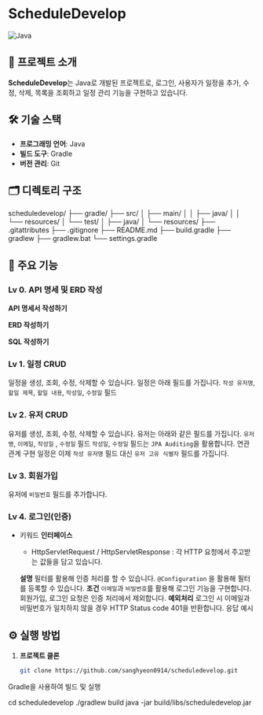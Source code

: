 # ScheduleDevelop

![Java](https://img.shields.io/badge/Java-100%25-blue)

## 📌 프로젝트 소개
**ScheduleDevelop**는 Java로 개발된 프로젝트로, 로그인, 사용자가 일정을 추가, 수정, 삭제, 목록을 조회하고 일정 관리 기능을 구현하고 있습니다.

## 🛠 기술 스택
- **프로그래밍 언어**: Java
- **빌드 도구**: Gradle
- **버전 관리**: Git

## 🗂 디렉토리 구조
scheduledevelop/ ├── gradle/ ├── src/ │ ├── main/ │ │ ├── java/ │ │ └── resources/ │ └── test/ │ ├── java/ │ └── resources/ ├── .gitattributes ├── .gitignore ├── README.md ├── build.gradle ├── gradlew ├── gradlew.bat └── settings.gradle

## 🚀 주요 기능
### Lv 0. API 명세 및 ERD 작성 

**API 명세서 작성하기**

**ERD 작성하기**

**SQL 작성하기**

### Lv 1. 일정 CRUD 

일정을 생성, 조회, 수정, 삭제할 수 있습니다.
일정은 아래 필드를 가집니다.
`작성 유저명`, `할일 제목`, `할일 내용`, `작성일`, `수정일` 필드

### Lv 2. 유저 CRUD

유저를 생성, 조회, 수정, 삭제할 수 있습니다.
유저는 아래와 같은 필드를 가집니다.
  `유저명`, `이메일`, `작성일` , `수정일` 필드
          `작성일`, `수정일` 필드는 `JPA Auditing`을 활용합니다.
      연관관계 구현
  일정은 이제 `작성 유저명` 필드 대신 `유저 고유 식별자` 필드를 가집니다.

### Lv 3. 회원가입

유저에 `비밀번호` 필드를 추가합니다.

### Lv 4. 로그인(인증)

- 키워드
    **인터페이스**    
    - HttpServletRequest / HttpServletResponse : 각 HTTP 요청에서 주고받는 값들을 담고 있습니다.
  
  **설명**
          필터를 활용해 인증 처리를 할 수 있습니다.
       `@Configuration` 을 활용해 필터를 등록할 수 있습니다.
   **조건**
          `이메일`과 `비밀번호`를 활용해 로그인 기능을 구현합니다.
          회원가입, 로그인 요청은 인증 처리에서 제외합니다.
  **예외처리**
          로그인 시 이메일과 비밀번호가 일치하지 않을 경우 HTTP Status code 401을 반환합니다.
          응답 예시

## ⚙️ 실행 방법
1. **프로젝트 클론**
   ```bash
   git clone https://github.com/sanghyeon0914/scheduledevelop.git
   
Gradle을 사용하여 빌드 및 실행

cd scheduledevelop
./gradlew build
java -jar build/libs/scheduledevelop.jar

